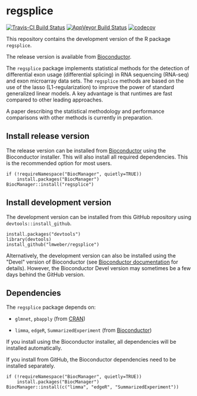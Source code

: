 # regsplice

[![Travis-CI Build Status](https://travis-ci.org/lmweber/regsplice.svg?branch=master)](https://travis-ci.org/lmweber/regsplice)
[![AppVeyor Build Status](https://ci.appveyor.com/api/projects/status/github/lmweber/regsplice?branch=master&svg=true)](https://ci.appveyor.com/project/lmweber/regsplice)
[![codecov](https://codecov.io/gh/lmweber/regsplice/branch/master/graph/badge.svg)](https://codecov.io/gh/lmweber/regsplice)


This repository contains the development version of the R package `regsplice`.

The release version is available from [Bioconductor](https://bioconductor.org/packages/regsplice/).

The `regsplice` package implements statistical methods for the detection of differential exon usage (differential splicing) in RNA sequencing (RNA-seq) and exon microarray data sets. The `regsplice` methods are based on the use of the lasso (L1-regularization) to improve the power of standard generalized linear models. A key advantage is that runtimes are fast compared to other leading approaches.

A paper describing the statistical methodology and performance comparisons with other methods is currently in preparation.


## Install release version

The release version can be installed from [Bioconductor](https://bioconductor.org/packages/regsplice/) using the Bioconductor installer. This will also install all required dependencies. This is the recommended option for most users.

```{r}
if (!requireNamespace("BiocManager", quietly=TRUE))
    install.packages("BiocManager")
BiocManager::install("regsplice")
```


## Install development version

The development version can be installed from this GitHub repository using `devtools::install_github`.

```{r}
install.packages("devtools")
library(devtools)
install_github("lmweber/regsplice")
```

Alternatively, the development version can also be installed using the "Devel" version of Bioconductor (see [Bioconductor documentation](http://bioconductor.org/developers/how-to/useDevel/) for details). However, the Bioconductor Devel version may sometimes be a few days behind the GitHub version.


## Dependencies

The `regsplice` package depends on:

- `glmnet`, `pbapply` (from [CRAN](https://cran.r-project.org/))

- `limma`, `edgeR`, `SummarizedExperiment` (from [Bioconductor](http://bioconductor.org/))

If you install using the Bioconductor installer, all dependencies will be installed automatically.

If you install from GitHub, the Bioconductor dependencies need to be installed separately.

```{r}
if (!requireNamespace("BiocManager", quietly=TRUE))
    install.packages("BiocManager")
BiocManager::install(c("limma", "edgeR", "SummarizedExperiment"))
```

